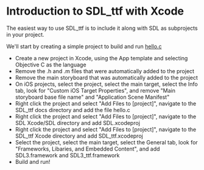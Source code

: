 
# Introduction to SDL_ttf with Xcode

The easiest way to use SDL_ttf is to include it along with SDL as subprojects in your project.

We'll start by creating a simple project to build and run [hello.c](hello.c)

- Create a new project in Xcode, using the App template and selecting Objective C as the language
- Remove the .h and .m files that were automatically added to the project
- Remove the main storyboard that was automatically added to the project
- On iOS projects, select the project, select the main target, select the Info tab, look for "Custom iOS Target Properties", and remove "Main storyboard base file name" and "Application Scene Manifest"
- Right click the project and select "Add Files to [project]", navigate to the SDL_ttf docs directory and add the file hello.c
- Right click the project and select "Add Files to [project]", navigate to the SDL Xcode/SDL directory and add SDL.xcodeproj
- Right click the project and select "Add Files to [project]", navigate to the SDL_ttf Xcode directory and add SDL_ttf.xcodeproj
- Select the project, select the main target, select the General tab, look for "Frameworks, Libaries, and Embedded Content", and add SDL3.framework and SDL3_ttf.framework
- Build and run!


